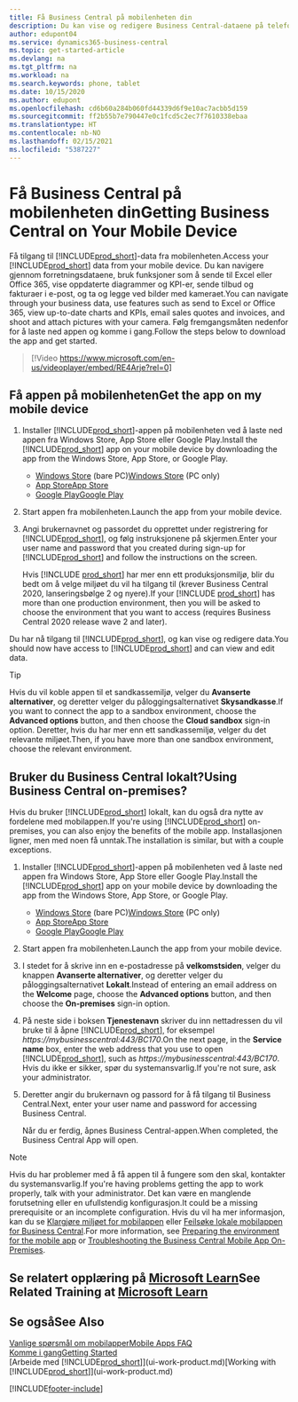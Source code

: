 ```yaml
---
title: Få Business Central på mobilenheten din
description: Du kan vise og redigere Business Central-dataene på telefonen eller nettbrettet.
author: edupont04
ms.service: dynamics365-business-central
ms.topic: get-started-article
ms.devlang: na
ms.tgt_pltfrm: na
ms.workload: na
ms.search.keywords: phone, tablet
ms.date: 10/15/2020
ms.author: edupont
ms.openlocfilehash: cd6b60a284b060fd44339d6f9e10ac7acbb5d159
ms.sourcegitcommit: ff2b55b7e790447e0c1fcd5c2ec7f7610338ebaa
ms.translationtype: HT
ms.contentlocale: nb-NO
ms.lasthandoff: 02/15/2021
ms.locfileid: "5387227"
---
```

# <a name="getting-business-central-on-your-mobile-device"></a><span data-ttu-id="90bcc-103">Få Business Central på mobilenheten din</span><span class="sxs-lookup"><span data-stu-id="90bcc-103">Getting Business Central on Your Mobile Device</span></span>

<span data-ttu-id="90bcc-104">Få tilgang til [!INCLUDE[prod_short](includes/prod_short.md)]-data fra mobilenheten.</span><span class="sxs-lookup"><span data-stu-id="90bcc-104">Access your [!INCLUDE[prod_short](includes/prod_short.md)] data from your mobile device.</span></span> <span data-ttu-id="90bcc-105">Du kan navigere gjennom forretningsdataene, bruk funksjoner som å sende til Excel eller Office 365, vise oppdaterte diagrammer og KPI-er, sende tilbud og fakturaer i e-post, og ta og legge ved bilder med kameraet.</span><span class="sxs-lookup"><span data-stu-id="90bcc-105">You can navigate through your business data, use features such as send to Excel or Office 365, view up-to-date charts and KPIs, email sales quotes and invoices, and shoot and attach pictures with your camera.</span></span> <span data-ttu-id="90bcc-106">Følg fremgangsmåten nedenfor for å laste ned appen og komme i gang.</span><span class="sxs-lookup"><span data-stu-id="90bcc-106">Follow the steps below to download the app and get started.</span></span>

> [!Video https://www.microsoft.com/en-us/videoplayer/embed/RE4Arje?rel=0]

## <a name="get-the-app-on-my-mobile-device"></a><span data-ttu-id="90bcc-107">Få appen på mobilenheten</span><span class="sxs-lookup"><span data-stu-id="90bcc-107">Get the app on my mobile device</span></span>

1. <span data-ttu-id="90bcc-108">Installer [!INCLUDE[prod_short](includes/prod_short.md)]-appen på mobilenheten ved å laste ned appen fra Windows Store, App Store eller Google Play.</span><span class="sxs-lookup"><span data-stu-id="90bcc-108">Install the [!INCLUDE[prod_short](includes/prod_short.md)] app on your mobile device by downloading the app from the Windows Store, App Store, or Google Play.</span></span>  

   - <span data-ttu-id="90bcc-109">[Windows Store](https://go.microsoft.com/fwlink/?LinkId=734848) (bare PC)</span><span class="sxs-lookup"><span data-stu-id="90bcc-109">[Windows Store](https://go.microsoft.com/fwlink/?LinkId=734848) (PC only)</span></span>
   - [<span data-ttu-id="90bcc-110">App Store</span><span class="sxs-lookup"><span data-stu-id="90bcc-110">App Store</span></span>](https://go.microsoft.com/fwlink/?LinkId=734847)
   - [<span data-ttu-id="90bcc-111">Google Play</span><span class="sxs-lookup"><span data-stu-id="90bcc-111">Google Play</span></span>](https://go.microsoft.com/fwlink/?LinkId=734849)
2. <span data-ttu-id="90bcc-112">Start appen fra mobilenheten.</span><span class="sxs-lookup"><span data-stu-id="90bcc-112">Launch the app from your mobile device.</span></span>
3. <span data-ttu-id="90bcc-113">Angi brukernavnet og passordet du opprettet under registrering for [!INCLUDE[prod_short](includes/prod_short.md)], og følg instruksjonene på skjermen.</span><span class="sxs-lookup"><span data-stu-id="90bcc-113">Enter your user name and password that you created during sign-up for [!INCLUDE[prod_short](includes/prod_short.md)] and follow the instructions on the screen.</span></span>

    <span data-ttu-id="90bcc-114">Hvis [!INCLUDE [prod_short](includes/prod_short.md)] har mer enn ett produksjonsmiljø, blir du bedt om å velge miljøet du vil ha tilgang til (krever Business Central 2020, lanseringsbølge 2 og nyere).</span><span class="sxs-lookup"><span data-stu-id="90bcc-114">If your [!INCLUDE [prod_short](includes/prod_short.md)] has more than one production environment, then you will be asked to choose the environment that you want to access (requires Business Central 2020 release wave 2 and later).</span></span>

<span data-ttu-id="90bcc-115">Du har nå tilgang til [!INCLUDE[prod_short](includes/prod_short.md)], og kan vise og redigere data.</span><span class="sxs-lookup"><span data-stu-id="90bcc-115">You should now have access to [!INCLUDE[prod_short](includes/prod_short.md)] and can view and edit data.</span></span>  

> [!TIP]
> <span data-ttu-id="90bcc-116">Hvis du vil koble appen til et sandkassemiljø, velger du **Avanserte alternativer**, og deretter velger du påloggingsalternativet **Skysandkasse**.</span><span class="sxs-lookup"><span data-stu-id="90bcc-116">If you want to connect the app to a sandbox environment, choose the **Advanced options** button, and then choose the **Cloud sandbox** sign-in option.</span></span> <span data-ttu-id="90bcc-117">Deretter, hvis du har mer enn ett sandkassemiljø, velger du det relevante miljøet.</span><span class="sxs-lookup"><span data-stu-id="90bcc-117">Then, if you have more than one sandbox environment, choose the relevant environment.</span></span>

## <a name="using-business-central-on-premises"></a><span data-ttu-id="90bcc-118">Bruker du Business Central lokalt?</span><span class="sxs-lookup"><span data-stu-id="90bcc-118">Using Business Central on-premises?</span></span>

<span data-ttu-id="90bcc-119">Hvis du bruker [!INCLUDE[prod_short](includes/prod_short.md)] lokalt, kan du også dra nytte av fordelene med mobilappen.</span><span class="sxs-lookup"><span data-stu-id="90bcc-119">If you're using [!INCLUDE[prod_short](includes/prod_short.md)] on-premises, you can also enjoy the benefits of the mobile app.</span></span> <span data-ttu-id="90bcc-120">Installasjonen ligner, men med noen få unntak.</span><span class="sxs-lookup"><span data-stu-id="90bcc-120">The installation is similar, but with a couple exceptions.</span></span>

1. <span data-ttu-id="90bcc-121">Installer [!INCLUDE[prod_short](includes/prod_short.md)]-appen på mobilenheten ved å laste ned appen fra Windows Store, App Store eller Google Play.</span><span class="sxs-lookup"><span data-stu-id="90bcc-121">Install the [!INCLUDE[prod_short](includes/prod_short.md)] app on your mobile device by downloading the app from the Windows Store, App Store, or Google Play.</span></span>  

   - <span data-ttu-id="90bcc-122">[Windows Store](https://go.microsoft.com/fwlink/?LinkId=734848) (bare PC)</span><span class="sxs-lookup"><span data-stu-id="90bcc-122">[Windows Store](https://go.microsoft.com/fwlink/?LinkId=734848) (PC only)</span></span>
   - [<span data-ttu-id="90bcc-123">App Store</span><span class="sxs-lookup"><span data-stu-id="90bcc-123">App Store</span></span>](https://go.microsoft.com/fwlink/?LinkId=734847)
   - [<span data-ttu-id="90bcc-124">Google Play</span><span class="sxs-lookup"><span data-stu-id="90bcc-124">Google Play</span></span>](https://go.microsoft.com/fwlink/?LinkId=734849)
2. <span data-ttu-id="90bcc-125">Start appen fra mobilenheten.</span><span class="sxs-lookup"><span data-stu-id="90bcc-125">Launch the app from your mobile device.</span></span>
3. <span data-ttu-id="90bcc-126">I stedet for å skrive inn en e-postadresse på **velkomstsiden**, velger du knappen **Avanserte alternativer**, og deretter velger du påloggingsalternativet **Lokalt**.</span><span class="sxs-lookup"><span data-stu-id="90bcc-126">Instead of entering an email address on the **Welcome** page, choose the **Advanced options** button, and then choose the **On-premises** sign-in option.</span></span>
4. <span data-ttu-id="90bcc-127">På neste side i boksen **Tjenestenavn** skriver du inn nettadressen du vil bruke til å åpne [!INCLUDE[prod_short](includes/prod_short.md)], for eksempel *https://mybusinesscentral:443/BC170*.</span><span class="sxs-lookup"><span data-stu-id="90bcc-127">On the next page, in the **Service name** box, enter the web address that you use to open [!INCLUDE[prod_short](includes/prod_short.md)], such as *https://mybusinesscentral:443/BC170*.</span></span> <span data-ttu-id="90bcc-128">Hvis du ikke er sikker, spør du systemansvarlig.</span><span class="sxs-lookup"><span data-stu-id="90bcc-128">If you're not sure, ask your administrator.</span></span>
5. <span data-ttu-id="90bcc-129">Deretter angir du brukernavn og passord for å få tilgang til Business Central.</span><span class="sxs-lookup"><span data-stu-id="90bcc-129">Next, enter your user name and password for accessing Business Central.</span></span>

   <span data-ttu-id="90bcc-130">Når du er ferdig, åpnes Business Central-appen.</span><span class="sxs-lookup"><span data-stu-id="90bcc-130">When completed, the Business Central App will open.</span></span>

> [!NOTE]
> <span data-ttu-id="90bcc-131">Hvis du har problemer med å få appen til å fungere som den skal, kontakter du systemansvarlig.</span><span class="sxs-lookup"><span data-stu-id="90bcc-131">If you're having problems getting the app to work properly, talk with your administrator.</span></span> <span data-ttu-id="90bcc-132">Det kan være en manglende forutsetning eller en ufullstendig konfigurasjon.</span><span class="sxs-lookup"><span data-stu-id="90bcc-132">It could be a missing prerequisite or an incomplete configuration.</span></span> <span data-ttu-id="90bcc-133">Hvis du vil ha mer informasjon, kan du se [Klargjøre miljøet for mobilappen](/dynamics365/business-central/dev-itpro/deployment/install-business-central-app#prereqs) eller [Feilsøke  lokale mobilappen for Business Central](/dynamics365/business-central/dev-itpro/developer/devenv-troubleshooting-the-mobile-app).</span><span class="sxs-lookup"><span data-stu-id="90bcc-133">For more information, see  [Preparing the environment for the mobile app](/dynamics365/business-central/dev-itpro/deployment/install-business-central-app#prereqs) or [Troubleshooting the Business Central Mobile App On-Premises](/dynamics365/business-central/dev-itpro/developer/devenv-troubleshooting-the-mobile-app).</span></span>

## <a name="see-related-training-at-microsoft-learn"></a><span data-ttu-id="90bcc-134">Se relatert opplæring på [Microsoft Learn](/learn/modules/alternative-interfaces-dynamics-365-business-central/index)</span><span class="sxs-lookup"><span data-stu-id="90bcc-134">See Related Training at [Microsoft Learn](/learn/modules/alternative-interfaces-dynamics-365-business-central/index)</span></span>

## <a name="see-also"></a><span data-ttu-id="90bcc-135">Se også</span><span class="sxs-lookup"><span data-stu-id="90bcc-135">See Also</span></span>

[<span data-ttu-id="90bcc-136">Vanlige spørsmål om mobilapper</span><span class="sxs-lookup"><span data-stu-id="90bcc-136">Mobile Apps FAQ</span></span>](ui-mobile-faq.md)  
[<span data-ttu-id="90bcc-137">Komme i gang</span><span class="sxs-lookup"><span data-stu-id="90bcc-137">Getting Started</span></span>](product-get-started.md)  
<span data-ttu-id="90bcc-138">[Arbeide med [!INCLUDE[prod_short](includes/prod_short.md)]](ui-work-product.md)</span><span class="sxs-lookup"><span data-stu-id="90bcc-138">[Working with [!INCLUDE[prod_short](includes/prod_short.md)]](ui-work-product.md)</span></span>  


[!INCLUDE[footer-include](includes/footer-banner.md)]